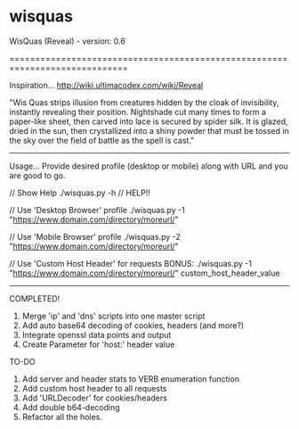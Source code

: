 # wisquas
WisQuas (Reveal) - version: 0.6

=============================================================================

Inspiration...
http://wiki.ultimacodex.com/wiki/Reveal

"Wis Quas strips illusion from creatures hidden by the cloak of invisibility, instantly revealing their position. Nightshade cut many times to form a paper-like sheet, then carved into lace is secured by spider silk. It is glazed, dried in the sun, then crystallized into a shiny powder that must be tossed in the sky over the field of battle as the spell is cast."

---

Usage... Provide desired profile (desktop or mobile) along with URL and you are good to go.

// Show Help
./wisquas.py -h // HELP!!

// Use 'Desktop Browser' profile
./wisquas.py -1 "https://www.domain.com/directory/moreurl/"

// Use 'Mobile Browser' profile
./wisquas.py -2 "https://www.domain.com/directory/moreurl/"

// Use 'Custom Host Header' for requests
BONUS: ./wisquas.py -1 "https://www.domain.com/directory/moreurl/" custom_host_header_value

---

COMPLETED!
1. Merge 'ip' and 'dns' scripts into one master script
2. Add auto base64 decoding of cookies, headers (and more?)
3. Integrate openssl data points and output
4. Create Parameter for 'host:' header value

TO-DO
1. Add server and header stats to VERB enumeration function
2. Add custom host header to all requests
3. Add 'URLDecoder' for cookies/headers
4. Add double b64-decoding
5. Refactor all the holes.

